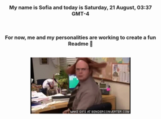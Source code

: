 


<div align="center">
<h3 >My name is Sofia and today is Saturday, 21 August, 03:37 GMT-4</h3><br>
<h3 >For now, me and my personalities are working to create a fun Readme 👋
</h3><br>
<img src='img/dwight.gif' alt='working...'/>
</div>
